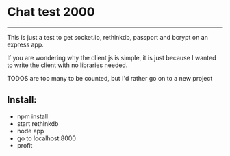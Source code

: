 # Chat test 2000

---

This is just a test to get socket.io, rethinkdb, passport and bcrypt on an express app.

If you are wondering why the client js is simple, it is just because I wanted to write the client with no libraries needed.

TODOS are too many to be counted, but I'd rather go on to a new project

## Install:
- npm install
- start rethinkdb
- node app
- go to localhost:8000
- profit
